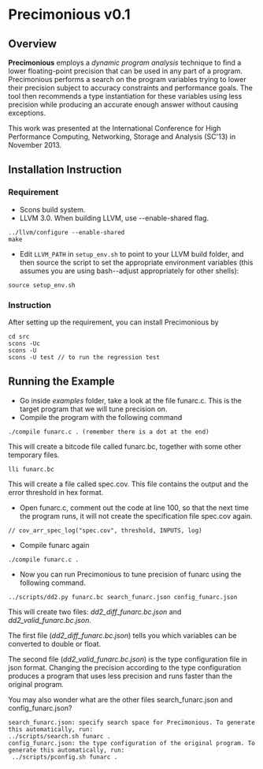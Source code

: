 # Precimonious v0.1

## Overview
__Precimonious__ employs a _dynamic program analysis_ technique to find a lower
floating-point precision that can be used in any part of a program.
Precimonious performs a search on the program variables trying to lower their
precision subject to accuracy constraints and performance goals. The tool then
recommends a type instantiation for these variables using less precision while
producing an accurate enough answer without causing exceptions.

This work was presented at the International Conference for High Performance
Computing, Networking, Storage and Analysis (SC'13) in November 2013. 

## Installation Instruction
### Requirement
* Scons build system. 
* LLVM 3.0. When building LLVM, use --enable-shared flag.
```
../llvm/configure --enable-shared
make
```
* Edit `LLVM_PATH` in `setup_env.sh` to point to your LLVM build folder, and
then source the script to set the appropriate environment variables (this
assumes you are using bash--adjust appropriately for other shells):
```
source setup_env.sh
```

### Instruction
After setting up the requirement, you can install Precimonious by

```
cd src
scons -Uc
scons -U
scons -U test // to run the regression test
```

## Running the Example
* Go inside _examples_ folder, take a look at the file funarc.c. This is the target program that we will tune precision on.
* Compile the program with the following command
```
./compile funarc.c . (remember there is a dot at the end)
```
This will create a bitcode file called funarc.bc, together with some other temporary files.
```
lli funarc.bc
```
This will create a file called spec.cov. This file contains the output and the error threshold in hex format.
* Open funarc.c, comment out the code at line 100, so that the next time the program runs, it will not create the specification file spec.cov again.
```
// cov_arr_spec_log("spec.cov", threshold, INPUTS, log)
```
* Compile funarc again
```
./compile funarc.c .
```
* Now you can run Precimonious to tune precision of funarc using the following command.
```
../scripts/dd2.py funarc.bc search_funarc.json config_funarc.json
```
This will create two files: _dd2_diff_funarc.bc.json_ and _dd2_valid_funarc.bc.json_. 

The first file (_dd2_diff_funarc.bc.json_) tells you which variables can be converted to double or float. 

The second file (_dd2_valid_funarc.bc.json_) is the type configuration file in json format. Changing the precision according to the type configuration produces a program that uses less precision and runs faster than the original program.

You may also wonder what are the other files search_funarc.json and config_funarc.json?

```
search_funarc.json: specify search space for Precimonious. To generate this automatically, run:
../scripts/search.sh funarc .
config_funarc.json: the type configuration of the original program. To generate this automatically, run:
 ../scripts/pconfig.sh funarc .
```

